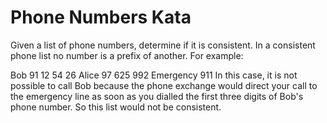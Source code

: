 # Phone Numbers Kata

Given a list of phone numbers, determine if it is consistent. In a consistent phone list no number is a prefix of another. For example:

Bob 91 12 54 26
Alice 97 625 992
Emergency 911
In this case, it is not possible to call Bob because the phone exchange would direct your call to the emergency line as soon as you dialled the first three digits of Bob's phone number. So this list would not be consistent.